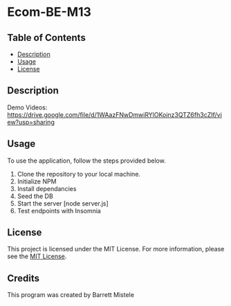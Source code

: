 # Ecom-BE-M13

## Table of Contents
* [Description](#description)
* [Usage](#usage)
* [License](#license)
    

## Description


Demo Videos:
https://drive.google.com/file/d/1WAazFNwDmwiRYlOKojnz3QTZ6fh3cZIf/view?usp=sharing

## Usage
To use the application, follow the steps provided below.
1. Clone the repository to your local machine.
2. Initialize NPM 
3. Install dependancies
4. Seed the DB
5. Start the server [node server.js]
6. Test endpoints with Insomnia


## License
This project is licensed under the MIT License. For more information, please see the [MIT License](https://opensource.org/licenses/MIT).

## Credits
This program was created by Barrett Mistele
